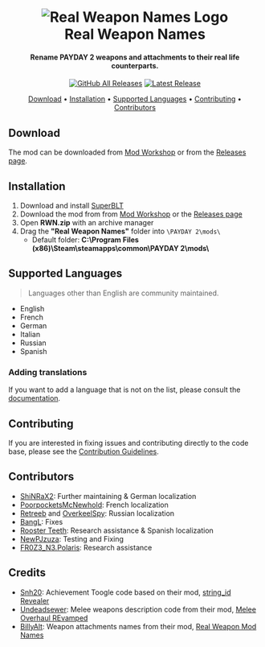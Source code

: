 <h1 align="center">
  <img src="https://github.com/Strappazzon/PD2-Real-Weapon-Names/blob/master/RWN.png?raw=true" alt="Real Weapon Names Logo"></a>
  <br>
  Real Weapon Names
  <br>
</h1>

<h4 align="center">Rename PAYDAY 2 weapons and attachments to their real life counterparts.</h4>

<p align="center">
  <a href="https://github.com/Strappazzon/PD2-Real-Weapon-Names/releases"><img alt="GitHub All Releases" src="https://img.shields.io/github/downloads/Strappazzon/PD2-Real-Weapon-Names/total?color=%231e72a5&label=Downloads&logo=DocuSign&logoColor=%23ffffff&style=flat-square"></a>
  <a href="https://github.com/Strappazzon/PD2-Real-Weapon-Names/releases/latest"><img alt="Latest Release" src="https://img.shields.io/github/v/release/Strappazzon/PD2-Real-Weapon-Names?color=%23dd2b3e&include_prereleases&label=Latest%20Release&style=flat-square"></a>
</p>

<p align="center">
  <a href="#download">Download</a> •
  <a href="#installation">Installation</a> •
  <a href="#supported-languages">Supported Languages</a> •
  <a href="#contributing">Contributing</a> •
  <a href="#contributors">Contributors</a>
</p>

## Download

The mod can be downloaded from [Mod Workshop](https://modwork.shop/19958) or from the [Releases page](https://github.com/Strappazzon/PD2-Real-Weapon-Names/releases/latest).

## Installation

1. Download and install [SuperBLT](https://superblt.znix.xyz/)
2. Download the mod from from [Mod Workshop](https://modwork.shop/19958) or the [Releases page](https://github.com/Strappazzon/PD2-Real-Weapon-Names/releases/latest)
3. Open **RWN.zip** with an archive manager
4. Drag the **"Real Weapon Names"** folder into `\PAYDAY 2\mods\`
   * Default folder: **C:\Program Files (x86)\Steam\steamapps\common\PAYDAY 2\mods\\**

## Supported Languages

> Languages other than English are community maintained.

* English
* French
* German
* Italian
* Russian
* Spanish

### Adding translations

If you want to add a language that is not on the list, please consult the [documentation](https://github.com/Strappazzon/PD2-Real-Weapon-Names/blob/master/lua/loc/README.md).

## Contributing

If you are interested in fixing issues and contributing directly to the code base, please see the [Contribution Guidelines](./CONTRIBUTING.md).

## Contributors

* [ShiNRaX2](https://steamcommunity.com/profiles/76561198028016758/): Further maintaining & German localization
* [PoorpocketsMcNewhold](https://steamcommunity.com/profiles/76561198111231970/): French localization
* [Retreeb](https://github.com/Retreeb) and [OverkeelSpy](https://github.com/OverkeelSpy): Russian localization
* [BangL](https://github.com/BangL): Fixes
* [Rooster Teeth](https://steamcommunity.com/profiles/76561198059812462): Research assistance & Spanish localization
* [NewPJzuza](https://modworkshop.net/user/34731): Testing and Fixing
* [FR0Z3_N3.Polaris](https://steamcommunity.com/profiles/76561198058215284/): Research assistance

## Credits

* [Snh20](https://modworkshop.net/user/9746): Achievement Toogle code based on their mod, [string_id Revealer](https://modworkshop.net/mod/14801)
* [Undeadsewer](https://modworkshop.net/user/314): Melee weapons description code from their mod, [Melee Overhaul REvamped](https://modworkshop.net/mod/1497)
* [BillyAlt](https://modworkshop.net/user/2232): Weapon attachments names from their mod, [Real Weapon Mod Names](https://modworkshop.net/mod/13069)
